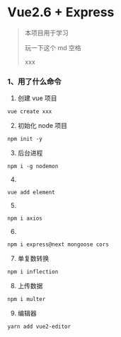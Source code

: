 # Vue2.6 + Express

> 本项目用于学习
>
> 玩一下这个 md 空格
>
> xxx

### 1、用了什么命令

1. 创建 vue 项目

```
vue create xxx
```

2. 初始化 node 项目

```
npm init -y
```

3. 后台进程

```
npm i -g nodemon
```

4.

```
vue add element
```

5.

```
npm i axios
```

6.

```
npm i express@next mongoose cors
```

7.  单复数转换

```
npm i inflection
```

8.  上传数据

```
npm i multer
```

9.  编辑器

```
yarn add vue2-editor
```
